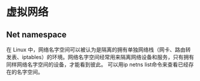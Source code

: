 # 虚拟网络



## Net namespace

在 Linux 中，网络名字空间可以被认为是隔离的拥有单独网络栈（网卡、路由转发表、iptables）的环境。网络名字空间经常用来隔离网络设备和服务，只有拥有同样网络名字空间的设备，才能看到彼此。 可以用ip netns list命令来查看已经存在的名字空间。

